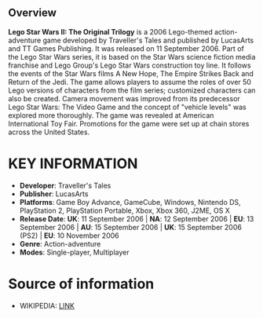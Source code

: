 ## Overview

**Lego Star Wars II: The Original Trilogy** is a 2006 Lego-themed action-adventure game developed by Traveller's Tales and published by LucasArts and TT Games Publishing. It was released on 11 September 2006. Part of the Lego Star Wars series, it is based on the Star Wars science fiction media franchise and Lego Group's Lego Star Wars construction toy line. It follows the events of the Star Wars films A New Hope, The Empire Strikes Back and Return of the Jedi. The game allows players to assume the roles of over 50 Lego versions of characters from the film series; customized characters can also be created. Camera movement was improved from its predecessor Lego Star Wars: The Video Game and the concept of "vehicle levels" was explored more thoroughly. The game was revealed at American International Toy Fair. Promotions for the game were set up at chain stores across the United States. 
# KEY INFORMATION

- **Developer**: Traveller's Tales
- **Publisher**: LucasArts
- **Platforms**: Game Boy Advance, GameCube, Windows, Nintendo DS, PlayStation 2, PlayStation Portable, Xbox, Xbox 360, J2ME, OS X
- **Release Date**: **UK**: 11 September 2006 | **NA**: 12 September 2006 | **EU**: 13 September 2006 | **AU**: 15 September 2006 | **UK**: 15 September 2006 (PS2) | **EU**: 10 November 2006
- **Genre**: Action-adventure
- **Modes**: Single-player, Multiplayer
# Source of information
 - WIKIPEDIA: [LINK](https://en.wikipedia.org/wiki/Lego_Star_Wars_II:_The_Original_Trilogy)